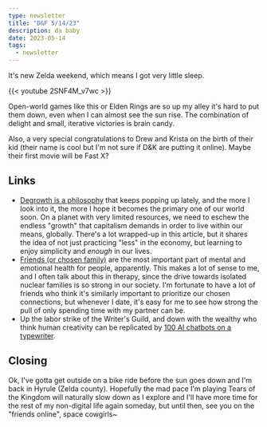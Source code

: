 ```yaml
---
type: newsletter
title: "D&F 5/14/23"
description: da baby
date: 2023-05-14
tags:
  - newsletter
---
```


It's new Zelda weekend, which means I got very little sleep.

{{< youtube 2SNF4M_v7wc >}}

Open-world games like this or Elden Rings are so up my alley it's hard to put them down, even when I can almost see the sun rise. The combination of delight and small, iterative victories is brain candy.

Also, a very special congratulations to Drew and Krista on the birth of their kid (their name is cool but I'm not sure if D&K are putting it online). Maybe their first movie will be Fast X?

## Links

- [Degrowth is a philosophy](https://illuminem.com/illuminemvoices/how-does-degrowth-apply-to-our-minds) that keeps popping up lately, and the more I look into it, the more I hope it becomes the primary one of our world soon. On a planet with very limited resources, we need to eschew the endless "growth" that capitalism demands in order to live within our means, globally. There's a lot wrapped-up in this article, but it shares the idea of not just practicing "less" in the economy, but learning to enjoy simplicity and _enough_ in our lives.
- [Friends (or chosen family)](https://time.com/collection/guide-to-happiness/4809325/friends-friendship-health-family/) are the most important part of mental and emotional health for people, apparently. This makes a lot of sense to me, and I often talk about this in therapy, since the drive towards isolated nuclear families is so strong in our society. I'm fortunate to have a lot of friends who think it's similarly important to prioritize our chosen connections, but whenever I date, it's easy for me to see how strong the pull of only spending time with my partner can be.
- Up the labor strike of the Writer's Guild, and down with the wealthy who think human creativity can be replicated by [100 AI chatbots on a typewriter](https://ez.substack.com/p/artificial-labor).

## Closing

Ok, I've gotta get outside on a bike ride before the sun goes down and I'm back in Hyrule (Zelda county). Hopefully the mad pace I'm playing Tears of the Kingdom will naturally slow down as I explore and I'll have more time for the rest of my non-digital life again someday, but until then, see you on the "friends online", space cowgirls~
